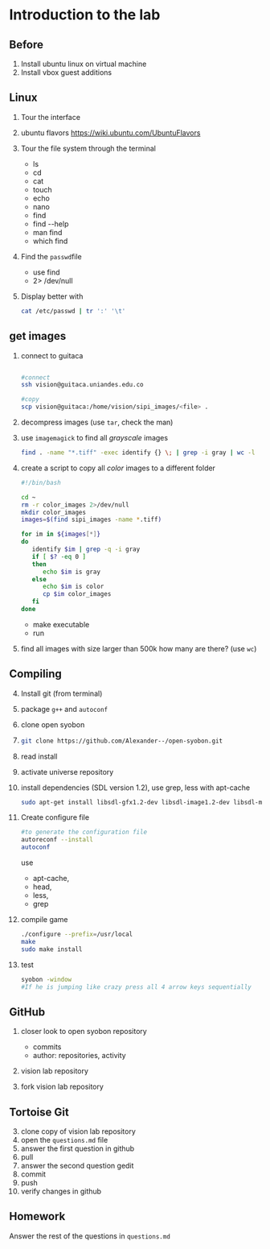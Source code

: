 # Introduction to the lab

## Before

1. Install ubuntu linux on virtual machine
2. Install vbox guest additions

## Linux

1. Tour the interface
2. ubuntu flavors https://wiki.ubuntu.com/UbuntuFlavors
2. Tour the file system through the terminal
   -  ls
   -  cd
   -  cat
   -  touch
   -  echo
   -  nano
   -  find
   -  find --help
   -  man find
   -  which find

2. Find the ```passwd```file
   -  use find
   -  2> /dev/null

3. Display better with
   
   ```bash
   cat /etc/passwd | tr ':' '\t'
   ```


## get images

1. connect to guitaca

   ```bash
   
   #connect
   ssh vision@guitaca.uniandes.edu.co
   
   #copy 
   scp vision@guitaca:/home/vision/sipi_images/<file> .
   ```
2.  decompress images (use ``tar``, check the man)
3.  use  ``imagemagick`` to find all *grayscale* images
    
    ```bash
    find . -name "*.tiff" -exec identify {} \; | grep -i gray | wc -l
    ```
    
4.  create a script to copy all *color* images to a different folder
       
      ```bash
      #!/bin/bash
      
      cd ~
      rm -r color_images 2>/dev/null
      mkdir color_images
      images=$(find sipi_images -name *.tiff)
      
      for im in ${images[*]}
      do
         identify $im | grep -q -i gray
         if [ $? -eq 0 ]
         then
            echo $im is gray
         else
            echo $im is color
            cp $im color_images
         fi
      done
      
      
      ```
      -  make executable
      -  run
      
5.  find all images with size larger than 500k
    how many are there? (use ``wc``)
   

## Compiling

4. Install git (from terminal)
5. package ``g++`` and ``autoconf``
5. clone open syobon
6. 
   ```bash
   git clone https://github.com/Alexander--/open-syobon.git
   ```
   
6. read install
7. activate universe repository
6. install dependencies (SDL version 1.2), use grep, less with apt-cache
   
   ```bash
   sudo apt-get install libsdl-gfx1.2-dev libsdl-image1.2-dev libsdl-mixer1.2-dev libsdl-ttf2.0-dev libfontconfig1-dev
   ```
7. Create configure file

   ```bash
   #to generate the configuration file
   autoreconf --install
   autoconf
   ```
   
   use 
   -  apt-cache, 
   -  head, 
   -  less, 
   -  grep
   
7. compile game

   ```bash
   ./configure --prefix=/usr/local
   make
   sudo make install
   ```
   
8. test

   ```bash
   syobon -window
   #If he is jumping like crazy press all 4 arrow keys sequentially
   ```

## GitHub

1. closer look to open syobon repository
   
   - commits
   - author: repositories, activity

2. vision lab repository
3. fork vision lab repository

## Tortoise Git

3. clone copy of vision lab repository
4. open the ``questions.md`` file
4. answer the first question in github
5. pull
6. answer the second question gedit
5. commit
6. push
7. verify changes in github

## Homework

Answer the rest of the questions in ``questions.md``



